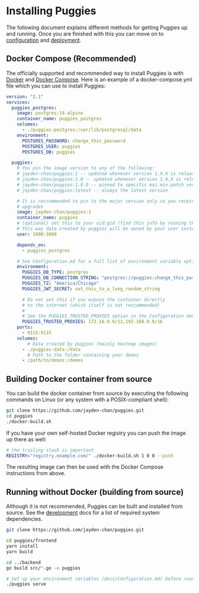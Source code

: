 # Installing Puggies

The following document explains different methods for getting Puggies up and running.
Once you are finished with this you can move on to [configuration](./Configuration.md)
and [deployment](./Deployment.md).

## Docker Compose (Recommended)
The officially supported and recommended way to install Puggies is with
[Docker](https://www.docker.com) and [Docker Compose](https://docs.docker.com/compose/).
Here is an example of a docker-compose.yml file which you can use to install Puggies:
```yaml
version: "2.1"
services:
  puggies_postgres:
    image: postgres:14-alpine
    container_name: puggies_postgres
    volumes:
      - ./puggies-postgres:/var/lib/postgresql/data
    environment:
      POSTGRES_PASSWORD: change_this_password
      POSTGRES_USER: puggies
      POSTGRES_DB: puggies

  puggies:
    # You pin the image version to any of the following:
    # jayden-chan/puggies:1 -- updated whenever version 1.X.X is released
    # jayden-chan/puggies:1.0 -- updated whenever version 1.0.X is released
    # jayden-chan/puggies:1.0.0 -- pinned to specific maj.min.patch version
    # jayden-chan/puggies:latest -- always the latest version

    # It is reccommended to pin to the major version only so you receive minor & patch
    # upgrades
    image: jayden-chan/puggies:1
    container_name: puggies
    # (optional) set this to your uid:gid (find this info by running the `id` command)
    # this way data created by puggies will be owned by your user instead of root.
    user: 1000:1000

    depends_on:
      - puggies_postgres

    # See Configuration.md for a full list of environment variable options.
    environment:
      PUGGIES_DB_TYPE: postgres
      PUGGIES_DB_CONNECTION_STRING: "postgres://puggies:change_this_password@puggies_postgres/puggies?sslmode=disable"
      PUGGIES_TZ: "America/Chicago"
      PUGGIES_JWT_SECRET: set_this_to_a_long_random_string

      # Do not set this if you expose the container directly
      # to the internet (which itself is not reccommended)
      #
      # See the PUGGIES_TRUSTED_PROXIES option in the Configuration docs.
      PUGGIES_TRUSTED_PROXIES: 172.16.0.0/12,192.168.0.0/16
    ports:
      - 9115:9115
    volumes:
        # Data created by puggies (mainly heatmap images)
      - ./puggies-data:/data
        # Path to the folder containing your demos
      - /path/to/demos:/demos
```

## Building Docker container from source
You can build the docker container from source by executing the following commands on
Linux (or any system with a POSIX-compliant shell):
```bash
git clone https://github.com/jayden-chan/puggies.git
cd puggies
./docker-build.sh
```

If you have your own self-hosted Docker registry you can push the image up there as well:
```bash
# the trailing slash is important
REGISTRY="registry.example.com/" ./docker-build.sh 1 0 0 --push
```

The resulting image can then be used with the Docker Compose instructions from above.

## Running without Docker (building from source)
Although it is not recommended, Puggies can be built and installed from source. See the
[development](./Development.md) docs for a list of required system
dependencies.

```bash
git clone https://github.com/jayden-chan/puggies.git

cd puggies/frontend
yarn install
yarn build

cd ../backend
go build src/*.go -o puggies

# Set up your environment variables (docs/Configuration.md) before running this
./puggies serve
```
